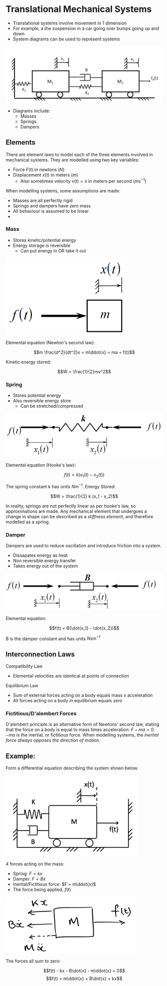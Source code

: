 # Translational Mechanical Systems

- Translational systems involve movement in 1 dimension
- For example, a the suspension in a car going over bumps going up and down
- System diagrams can be used to represent systems

![](./img/mech1-1.png)

- Diagrams include:
  - Masses
  - Springs
  - Dampers

## Elements

There are element laws to model each of the three elements involved in mechanical systems. They are modelled using two key variables:

- Force $F(t)$ in newtons ($N$)
- Displacement $x(t)$ in meters ($m$)
  - Also sometimes velocity $v(t) = \dot{x}$ in meters per second ($ms^{-1}$)

When modelling systems, some assumptions are made:

- Masses are all perfectly rigid
- Springs and dampers have zero mass
- All behaviour is assumed to be linear
-

### Mass

- Stores kinetic/potential energy
- Energy storage is reversible
  - Can put energy in OR take it out

![](./img/mass.png)

Elemental equation (Newton's second law):

$$m \frac{d^2}{dt^2}x = m\ddot{x} = ma = f(t)$$

Kinetic energy stored:

$$W = \frac{1}{2}mv^2$$

### Spring

- Stores potential energy
- Also reversible energy store
  - Can be stretched/compressed

![](./img/spring.png)

Elemental equation (Hooke's law):

$$f(t) = k(x_1(t) - x_2(t))$$

The spring constant k has units $Nm^{-1}$. Energy Stored:

$$W = \frac{1}{2} k (x_1 - x_2)$$

In reality, springs are not perfectly linear as per hooke's law, so approximations are made. Any mechanical element that undergoes a change in shape can be described as a _stiffness element_, and therefore modelled as a spring.

### Damper

Dampers are used to reduce oscillation and introduce friction into a system.

- Dissapates energy as heat
- Non reversible energy transfer
- Takes energy out of the system

![](./img/damper.png)

Elemental equation:

$$f(t) = B(\dot{x_1} - \dot{x_2})$$

B is the damper constant and has units $Nsm^{-1}$

## Interconnection Laws

Compatibility Law

- Elemental velocities are identical at points of connection

Equilibrium Law

- Sum of external forces acting on a body equals mass x acceleration
- All forces acting on a body in equilibrium equals zero

### Fictitious/D'alembert Forces

D'alembert principle is an alternative form of Newtons' second law, stating that the force on a body is equal to mass times acceleration: $F - ma = 0$. $-ma$ is the inertial, or fictitious force. When modelling systems, the _inertial force always opposes the direction of motion._

## Example:

Form a differential equation describing the system shown below.

![](./img/mech1-2.png)

4 forces acting on the mass:

- Spring: $F = kx$
- Damper: $F = B\dot{x}$
- Inertial/Fictitious force: $F = m\ddot{x}$
- The force being applied, $f(t)$

![](./img/mech1-2.1.png)

The forces all sum to zero:

$$f(t) - kx - B\dot{x} - m\ddot{x} = 0$$
$$f(t) = m\ddot{x} + B\dot{x} + kx$$
